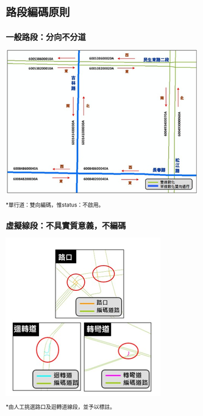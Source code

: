 # 路段編碼原則

## 一般路段：分向不分道

  ![](002-1.jpg)

  \*單行道：雙向編碼，惟status：不啟用。

## 虛擬線段：不具實質意義，不編碼

  ![](002-2.jpg)

  \*由人工挑選路口及迴轉道線段，並予以標註。
  

